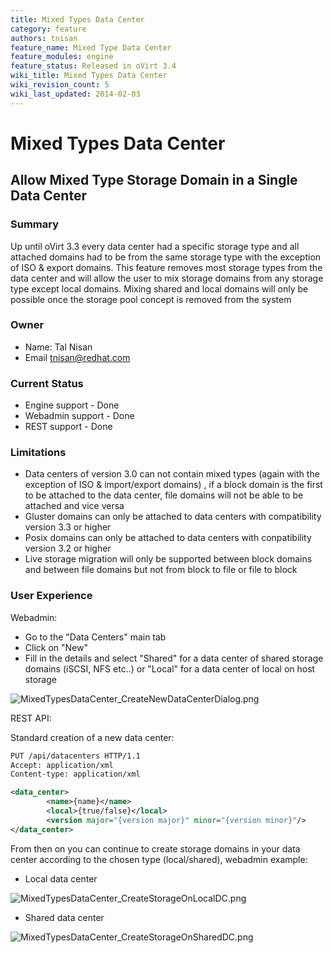 ```yaml
---
title: Mixed Types Data Center
category: feature
authors: tnisan
feature_name: Mixed Type Data Center
feature_modules: engine
feature_status: Released in oVirt 3.4
wiki_title: Mixed Types Data Center
wiki_revision_count: 5
wiki_last_updated: 2014-02-03
---
```


# Mixed Types Data Center

## Allow Mixed Type Storage Domain in a Single Data Center

### Summary

Up until oVirt 3.3 every data center had a specific storage type and all attached domains had to be from the same storage type with the exception of ISO & export domains. This feature removes most storage types from the data center and will allow the user to mix storage domains from any storage type except local domains. Mixing shared and local domains will only be possible once the storage pool concept is removed from the system

### Owner

*   Name: Tal Nisan
*   Email <tnisan@redhat.com>

### Current Status

*   Engine support - Done
*   Webadmin support - Done
*   REST support - Done

### Limitations

*   Data centers of version 3.0 can not contain mixed types (again with the exception of ISO & import/export domains) , if a block domain is the first to be attached to the data center, file domains will not be able to be attached and vice versa
*   Gluster domains can only be attached to data centers with compatibility version 3.3 or higher
*   Posix domains can only be attached to data centers with conpatibility version 3.2 or higher
*   Live storage migration will only be supported between block domains and between file domains but not from block to file or file to block

### User Experience

Webadmin:

*   Go to the "Data Centers" main tab
*   Click on "New"
*   Fill in the details and select "Shared" for a data center of shared storage domains (iSCSI, NFS etc..) or "Local" for a data center of local on host storage

![](MixedTypesDataCenter_CreateNewDataCenterDialog.png "MixedTypesDataCenter_CreateNewDataCenterDialog.png")

REST API:

Standard creation of a new data center:

```xml
PUT /api/datacenters HTTP/1.1
Accept: application/xml
Content-type: application/xml

<data_center>
        <name>{name}</name>
        <local>{true/false}</local>
        <version major="{version major}" minor="{version minor}"/>
</data_center>
```

From then on you can continue to create storage domains in your data center according to the chosen type (local/shared), webadmin example:

*   Local data center

![](MixedTypesDataCenter_CreateStorageOnLocalDC.png "MixedTypesDataCenter_CreateStorageOnLocalDC.png")

*   Shared data center

![](MixedTypesDataCenter_CreateStorageOnSharedDC.png "MixedTypesDataCenter_CreateStorageOnSharedDC.png")
